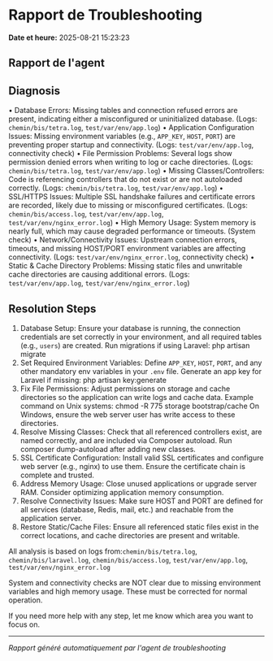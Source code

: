# Rapport de Troubleshooting

**Date et heure:** 2025-08-21 15:23:23

## Rapport de l'agent

## Diagnosis

• Database Errors: Missing tables and connection refused errors are present, indicating either a misconfigured or uninitialized database. (Logs: `chemin/bis/tetra.log`, `test/var/env/app.log`)
• Application Configuration Issues: Missing environment variables (e.g., `APP_KEY`, `HOST`, `PORT`) are preventing proper startup and connectivity. (Logs: `test/var/env/app.log`, connectivity check)
• File Permission Problems: Several logs show permission denied errors when writing to log or cache directories. (Logs: `chemin/bis/tetra.log`, `test/var/env/app.log`)
• Missing Classes/Controllers: Code is referencing controllers that do not exist or are not autoloaded correctly. (Logs: `chemin/bis/tetra.log`, `test/var/env/app.log`)
• SSL/HTTPS Issues: Multiple SSL handshake failures and certificate errors are recorded, likely due to missing or misconfigured certificates. (Logs: `chemin/bis/access.log`, `test/var/env/app.log`, `test/var/env/nginx_error.log`)
• High Memory Usage: System memory is nearly full, which may cause degraded performance or timeouts. (System check)
• Network/Connectivity Issues: Upstream connection errors, timeouts, and missing HOST/PORT environment variables are affecting connectivity. (Logs: `test/var/env/nginx_error.log`, connectivity check)
• Static & Cache Directory Problems: Missing static files and unwritable cache directories are causing additional errors. (Logs: `test/var/env/app.log`, `test/var/env/nginx_error.log`)

## Resolution Steps

1. Database Setup: Ensure your database is running, the connection credentials are set correctly in your environment, and all required tables (e.g., `users`) are created. Run migrations if using Laravel: php artisan migrate
2. Set Required Environment Variables: Define `APP_KEY`, `HOST`, `PORT`, and any other mandatory env variables in your `.env` file. Generate an app key for Laravel if missing: php artisan key:generate
3. Fix File Permissions: Adjust permissions on storage and cache directories so the application can write logs and cache data. Example command on Unix systems: chmod -R 775 storage bootstrap/cache On Windows, ensure the web server user has write access to these directories.
4. Resolve Missing Classes: Check that all referenced controllers exist, are named correctly, and are included via Composer autoload. Run composer dump-autoload after adding new classes.
5. SSL Certificate Configuration: Install valid SSL certificates and configure web server (e.g., nginx) to use them. Ensure the certificate chain is complete and trusted.
6. Address Memory Usage: Close unused applications or upgrade server RAM. Consider optimizing application memory consumption.
7. Resolve Connectivity Issues: Make sure HOST and PORT are defined for all services (database, Redis, mail, etc.) and reachable from the application server.
8. Restore Static/Cache Files: Ensure all referenced static files exist in the correct locations, and cache directories are present and writable.

All analysis is based on logs from:`chemin/bis/tetra.log`, `chemin/bis/laravel.log`, `chemin/bis/access.log`, `test/var/env/app.log`, `test/var/env/nginx_error.log`

System and connectivity checks are NOT clear due to missing environment variables and high memory usage. These must be corrected for normal operation.

If you need more help with any step, let me know which area you want to focus on.

---
*Rapport généré automatiquement par l'agent de troubleshooting*
